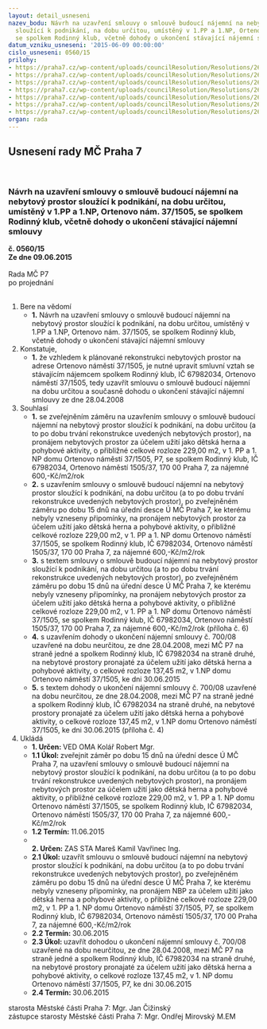 ```yaml
---
layout: detail_usneseni
nazev_bodu: Návrh na uzavření smlouvy o smlouvě budoucí nájemní na nebytový prostor
  sloužící k podnikání, na dobu určitou, umístěný v 1.PP a 1.NP, Ortenovo nám. 37/1505,
  se spolkem Rodinný klub, včetně dohody o ukončení stávající nájemní smlouvy
datum_vzniku_usneseni: '2015-06-09 00:00:00'
cislo_usneseni: 0560/15
prilohy:
- https://praha7.cz/wp-content/uploads/councilResolution/Resolutions/26289/36-15-priloha_01_smlrk1505.doc
- https://praha7.cz/wp-content/uploads/councilResolution/Resolutions/26289/36-15-priloha_02_smlrk1505.pdf
- https://praha7.cz/wp-content/uploads/councilResolution/Resolutions/26289/36-15-priloha_03_smlrk1505.pdf
- https://praha7.cz/wp-content/uploads/councilResolution/Resolutions/26289/36-15-priloha_04_smlrk1505.doc
- https://praha7.cz/wp-content/uploads/councilResolution/Resolutions/26289/36-15-priloha_05_smlrk1505.doc
- https://praha7.cz/wp-content/uploads/councilResolution/Resolutions/26289/36-15-priloha_06_smlrk1505.doc
- https://praha7.cz/wp-content/uploads/councilResolution/Resolutions/26289/36-15-priloha_07_smlrk1505.pdf
organ: rada
---
```

<div id="ucUsn_pList" class="usn">
	<span><h2>Usnesení rady MČ Praha 7 </h2>
<br></span><div class="standBody">
<span><h3>Návrh na uzavření smlouvy o smlouvě budoucí nájemní na nebytový prostor sloužící k podnikání, na dobu určitou, umístěný v 1.PP a 1.NP, Ortenovo nám. 37/1505, se spolkem Rodinný klub, včetně dohody o ukončení stávající nájemní smlouvy</h3></span><div class="center">
		<strong>č. 0560/15</strong><br>
	</div>
<div class="center">
		<strong>Ze dne 09.06.2015</strong><br><br>
	</div>Rada MČ P7<br> po projednání<br><br><ol>
<li>Bere na vědomí<ul><li>
<strong>1.</strong> Návrh na uzavření smlouvy o smlouvě budoucí nájemní na nebytový prostor sloužící k podnikání, na dobu určitou, umístěný v 1.PP a 1.NP, Ortenovo nám. 37/1505, se spolkem Rodinný klub, včetně dohody o ukončení stávající nájemní smlouvy</li></ul>
</li>
<li>Konstatuje,<ul><li>
<strong>1.</strong> že vzhledem k plánované rekonstrukci nebytových prostor na adrese Ortenovo náměstí 37/1505, je nutné upravit smluvní vztah se stávajícím nájemcem spolkem Rodinný klub, IČ 67982034, Ortenovo náměstí 37/1505, tedy uzavřít smlouvu o smlouvě budoucí nájemní na dobu určitou a současně dohodu o ukončení stávající nájemní smlouvy ze dne 28.04.2008</li></ul>
</li>
<li>Souhlasí<ul>
<li>
<strong>1.</strong> se zveřejněním záměru na uzavřením smlouvy o smlouvě budoucí nájemní na nebytový prostor sloužící k podnikání, na dobu určitou (a to po dobu trvání rekonstrukce uvedených nebytových prostor), na pronájem nebytových prostor za účelem užití jako dětská herna a pohybové aktivity, o přibližné celkové rozloze 229,00 m2, v 1. PP a 1. NP domu Ortenovo náměstí 37/1505, P7, se spolkem Rodinný klub, IČ 67982034, Ortenovo náměstí 1505/37, 170 00 Praha 7, za nájemné 600,-Kč/m2/rok</li>
<li>
<strong>2.</strong> s uzavřením smlouvy o smlouvě budoucí nájemní na nebytový prostor sloužící k podnikání, na dobu určitou (a to po dobu trvání rekonstrukce uvedených nebytových prostor), po zveřejněném záměru po dobu 15 dnů na úřední desce Ú MČ Praha 7, ke kterému nebyly vzneseny připomínky, na pronájem nebytových prostor za účelem užití jako dětská herna a pohybové aktivity, o přibližné celkové rozloze 229,00 m2, v 1. PP a 1. NP domu Ortenovo náměstí 37/1505, se spolkem Rodinný klub, IČ 67982034, Ortenovo náměstí 1505/37, 170 00 Praha 7, za nájemné 600,-Kč/m2/rok</li>
<li>
<strong>3.</strong> s textem smlouvy o smlouvě budoucí nájemní na nebytový prostor sloužící k podnikání, na dobu určitou (a to po dobu trvání rekonstrukce uvedených nebytových prostor), po zveřejněném záměru po dobu 15 dnů na úřední desce Ú MČ Praha 7, ke kterému nebyly vzneseny připomínky, na pronájem nebytových prostor za účelem užití jako dětská herna a pohybové aktivity, o přibližné celkové rozloze 229,00 m2, v 1. PP a 1. NP domu Ortenovo náměstí 37/1505, se spolkem Rodinný klub, IČ 67982034, Ortenovo náměstí 1505/37, 170 00 Praha 7, za nájemné 600,-Kč/m2/rok (příloha č. 6)</li>
<li>
<strong>4.</strong> s uzavřením dohody o ukončení nájemní smlouvy č. 700/08 uzavřené na dobu neurčitou, ze dne 28.04.2008, mezi MČ P7 na straně jedné a spolkem Rodinný klub, IČ 67982034 na straně druhé, na nebytové prostory pronajaté za účelem užití jako dětská herna a pohybové aktivity, o celkové rozloze 137,45 m2, v 1.NP domu Ortenovo náměstí 37/1505, ke dni 30.06.2015</li>
<li>
<strong>5.</strong> s textem dohody o ukončení nájemní smlouvy č. 700/08 uzavřené na dobu neurčitou, ze dne 28.04.2008, mezi MČ P7 na straně jedné a spolkem Rodinný klub, IČ 67982034 na straně druhé, na nebytové prostory pronajaté za účelem užití jako dětská herna a pohybové aktivity, o celkové rozloze 137,45 m2, v 1.NP domu Ortenovo náměstí 37/1505, ke dni 30.06.2015 (příloha č. 4)</li>
</ul>
</li>
<li>Ukládá<ul>
<li>
<strong>1. Určen: </strong>VED OMA Kolář Robert Mgr.</li>
<li>
<strong>1.1 Úkol: </strong>zveřejnit záměr po dobu 15 dnů na úřední desce Ú MČ Praha 7, na uzavření smlouvy o smlouvě budoucí nájemní na nebytový prostor sloužící k podnikání, na dobu určitou (a to po dobu trvání rekonstrukce uvedených nebytových prostor), na pronájem nebytových prostor za účelem užití jako dětská herna a pohybové aktivity, o přibližné celkové rozloze 229,00 m2, v 1. PP a 1. NP domu Ortenovo náměstí 37/1505, se spolkem Rodinný klub, IČ 67982034, Ortenovo náměstí 1505/37, 170 00 Praha 7, za nájemné 600,-Kč/m2/rok</li>
<li>
<strong>1.2 Termín: </strong>11.06.2015</li>
<li>
<strong><br>2. Určen: </strong>ZAS STA Mareš Kamil Vavřinec Ing.</li>
<li>
<strong>2.1 Úkol: </strong>uzavřít smlouvu o smlouvě budoucí nájemní na nebytový prostor sloužící k podnikání, na dobu určitou (a to po dobu trvání rekonstrukce uvedených nebytových prostor), po zveřejněném záměru po dobu 15 dnů na úřední desce Ú MČ Praha 7, ke kterému nebyly vzneseny připomínky, na pronájem NBP za účelem užití jako dětská herna a pohybové aktivity, o přibližné celkové rozloze 229,00 m2, v 1. PP a 1. NP domu Ortenovo náměstí 37/1505, P7, se spolkem Rodinný klub, IČ 67982034, Ortenovo náměstí 1505/37, 170 00 Praha 7, za nájemné 600,-Kč/m2/rok</li>
<li>
<strong>2.2 Termín: </strong>30.06.2015</li>
<li>
<strong>2.3 Úkol: </strong>uzavřít dohodou o ukončení nájemní smlouvy č. 700/08 uzavřené na dobu neurčitou, ze dne 28.04.2008, mezi MČ P7 na straně jedné a spolkem Rodinný klub, IČ 67982034 na straně druhé, na nebytové prostory pronajaté za účelem užití jako dětská herna a pohybové aktivity, o celkové rozloze 137,45 m2, v 1. NP domu Ortenovo náměstí 37/1505, P7, ke dni 30.06.2015</li>
<li>
<strong>2.4 Termín: </strong>30.06.2015</li>
</ul>
</li>
</ol>starosta Městské části Praha 7: Mgr. Jan Čižinský<br>zástupce starosty Městské části Praha 7: Mgr. Ondřej Mirovský M.EM 
</div>
</div>
